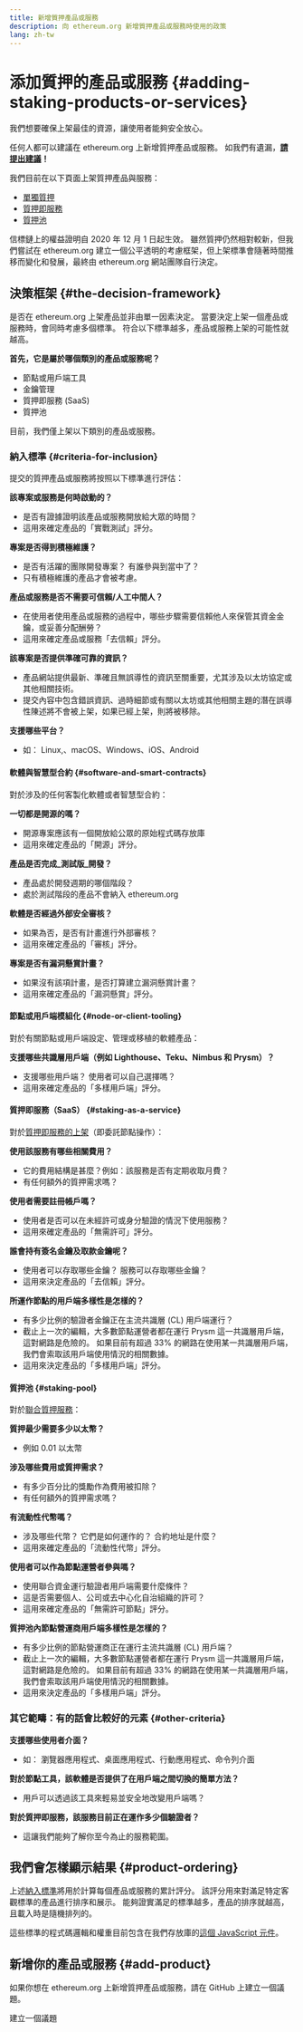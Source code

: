 ```yaml
---
title: 新增質押產品或服務
description: 向 ethereum.org 新增質押產品或服務時使用的政策
lang: zh-tw
---
```


# 添加質押的產品或服務 {#adding-staking-products-or-services}

我們想要確保上架最佳的資源，讓使用者能夠安全放心。

任何人都可以建議在 ethereum.org 上新增質押產品或服務。 如我們有遺漏，**[請提出建議](https://github.com/ethereum/ethereum-org-website/issues/new?assignees=&labels=feature+%3Asparkles%3A%2Ccontent+%3Afountain_pen%3A&template=suggest_staking_product.yaml)！**

我們目前在以下頁面上架質押產品與服務：

- [單獨質押](/staking/solo/)
- [質押即服務](/staking/saas/)
- [質押池](/staking/pools/)

信標鏈上的權益證明自 2020 年 12 月 1 日起生效。 雖然質押仍然相對較新，但我們嘗試在 ethereum.org 建立一個公平透明的考慮框架，但上架標準會隨著時間推移而變化和發展，最終由 ethereum.org 網站團隊自行決定。

## 決策框架 {#the-decision-framework}

是否在 ethereum.org 上架產品並非由單一因素決定。 當要決定上架一個產品或服務時，會同時考慮多個標準。 符合以下標準越多，產品或服務上架的可能性就越高。

**首先，它是屬於哪個類別的產品或服務呢？**

- 節點或用戶端工具
- 金鑰管理
- 質押即服務 (SaaS)
- 質押池

目前，我們僅上架以下類別的產品或服務。

### 納入標準 {#criteria-for-inclusion}

提交的質押產品或服務將按照以下標準進行評估：

**該專案或服務是何時啟動的？**

- 是否有證據證明該產品或服務開放給大眾的時間？
- 這用來確定產品的「實戰測試」評分。

**專案是否得到積極維護？**

- 是否有活躍的團隊開發專案？ 有誰參與到當中了？
- 只有積極維護的產品才會被考慮。

**產品或服務是否不需要可信賴/人工中間人？**

- 在使用者使用產品或服務的過程中，哪些步驟需要信賴他人來保管其資金金鑰，或妥善分配酬勞？
- 這用來確定產品或服務「去信賴」評分。

**該專案是否提供準確可靠的資訊？**

- 產品網站提供最新、準確且無誤導性的資訊至關重要，尤其涉及以太坊協定或其他相關技術。
- 提交內容中包含錯誤資訊、過時細節或有關以太坊或其他相關主題的潛在誤導性陳述將不會被上架，如果已經上架，則將被移除。

**支援哪些平台？**

- 如： Linux,、macOS、Windows、iOS、Android

#### 軟體與智慧型合約 {#software-and-smart-contracts}

對於涉及的任何客製化軟體或者智慧型合約：

**一切都是開源的嗎？**

- 開源專案應該有一個開放給公眾的原始程式碼存放庫
- 這用來確定產品的「開源」評分。

**產品是否完成_測試版_開發？**

- 產品處於開發週期的哪個階段？
- 處於測試階段的產品不會納入 ethereum.org

**軟體是否經過外部安全審核？**

- 如果為否，是否有計畫進行外部審核？
- 這用來確定產品的「審核」評分。

**專案是否有漏洞懸賞計畫？**

- 如果沒有該項計畫，是否打算建立漏洞懸賞計畫？
- 這用來確定產品的「漏洞懸賞」評分。

#### 節點或用戶端模組化 {#node-or-client-tooling}

對於有關節點或用戶端設定、管理或移植的軟體產品：

**支援哪些共識層用戶端（例如 Lighthouse、Teku、Nimbus 和 Prysm）？**

- 支援哪些用戶端？ 使用者可以自己選擇嗎？
- 這用來確定產品的「多樣用戶端」評分。

#### 質押即服務（SaaS） {#staking-as-a-service}

對於[質押即服務的上架](/staking/saas/)（即委託節點操作）：

**使用該服務有哪些相關費用？**

- 它的費用結構是甚麼？例如：該服務是否有定期收取月費？
- 有任何額外的質押需求嗎？

**使用者需要註冊帳戶嗎？**

- 使用者是否可以在未經許可或身分驗證的情況下使用服務？
- 這用來確定產品的「無需許可」評分。

**誰會持有簽名金鑰及取款金鑰呢？**

- 使用者可以存取哪些金鑰？ 服務可以存取哪些金鑰？
- 這用來決定產品的「去信賴」評分。

**所運作節點的用戶端多樣性是怎樣的？**

- 有多少比例的驗證者金鑰正在主流共識層 (CL) 用戶端運行？
- 截止上一次的編輯，大多數節點運營者都在運行 Prysm 這一共識層用戶端，這對網路是危險的。 如果目前有超過 33% 的網路在使用某一共識層用戶端，我們會索取該用戶端使用情況的相關數據。
- 這用來決定產品的「多樣用戶端」評分。

#### 質押池 {#staking-pool}

對於[聯合質押服務](/staking/pools/)：

**質押最少需要多少以太幣？**

- 例如 0.01 以太幣

**涉及哪些費用或質押需求？**

- 有多少百分比的獎勵作為費用被扣除？
- 有任何額外的質押需求嗎？

**有流動性代幣嗎？**

- 涉及哪些代幣？ 它們是如何運作的？ 合約地址是什麼？
- 這用來確定產品的「流動性代幣」評分。

**使用者可以作為節點運營者參與嗎？**

- 使用聯合資金運行驗證者用戶端需要什麼條件？
- 這是否需要個人、公司或去中心化自治組織的許可？
- 這用來確定產品的「無需許可節點」評分。

**質押池內節點營運商用戶端多樣性是怎樣的？**

- 有多少比例的節點營運商正在運行主流共識層 (CL) 用戶端？
- 截止上一次的編輯，大多數節點運營者都在運行 Prysm 這一共識層用戶端，這對網路是危險的。 如果目前有超過 33% 的網路在使用某一共識層用戶端，我們會索取該用戶端使用情況的相關數據。
- 這用來決定產品的「多樣用戶端」評分。

### 其它範疇：有的話會比較好的元素 {#other-criteria}

**支援哪些使用者介面？**

- 如： 瀏覽器應用程式、桌面應用程式、行動應用程式、命令列介面

**對於節點工具，該軟體是否提供了在用戶端之間切換的簡單方法？**

- 用戶可以透過該工具來輕易並安全地改變用戶端嗎？

**對於質押即服務，該服務目前正在運作多少個驗證者？**

- 這讓我們能夠了解你至今為止的服務範圍。

## 我們會怎樣顯示結果 {#product-ordering}

上述[納入標準](#criteria-for-inclusion)將用於計算每個產品或服務的累計評分。 該評分用來對滿足特定客觀標準的產品進行排序和展示。 能夠證實滿足的標準越多，產品的排序就越高，且載入時是隨機排列的。

這些標準的程式碼邏輯和權重目前包含在我們存放庫的[這個 JavaScript 元件](https://github.com/ethereum/ethereum-org-website/blob/dev/src/components/Staking/StakingProductsCardGrid.js#L350)。

## 新增你的產品或服務 {#add-product}

如果你想在 ethereum.org 上新增質押產品或服務，請在 GitHub 上建立一個議題。

<ButtonLink href="https://github.com/ethereum/ethereum-org-website/issues/new?assignees=&labels=feature+%3Asparkles%3A%2Ccontent+%3Afountain_pen%3A&template=suggest_staking_product.yaml">
  建立一個議題
</ButtonLink>
